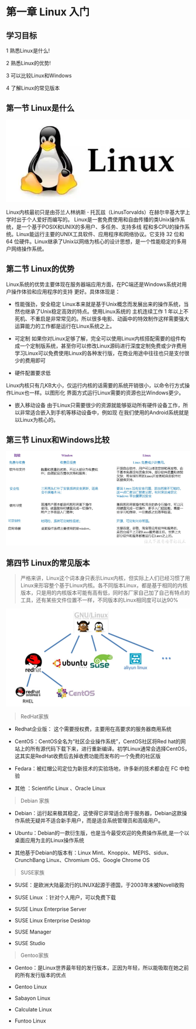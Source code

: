 # 第一章 Linux 入门

## 学习目标

1 熟悉Linux是什么!

2 熟悉Linux的优势!

3 可以比较Linux和Windows

4 了解Linux的常见版本

## 第一节 Linux是什么

![](image/Linux2_J-b9oqxOCM.png)

Linux内核最初只是由芬兰人林纳斯 **·** 托瓦兹（LinusTorvalds）在赫尔辛基大学上学时出于个人爱好而编写的。
Linux是一套免费使用和自由传播的类Unix操作系统，是一个基于POSIX和UNIX的多用户、多任务、支持多线
程和多CPU的操作系统。Linux能运行主要的UNIX工具软件、应用程序和网络协议。它支持 32 位和 64 位硬件。Linux继承了Unix以网络为核心的设计思想，是一个性能稳定的多用户网络操作系统。

## 第二节 Linux的优势

Linux系统的优势主要体现在服务器端应用方面，在PC端还是Windows系统对用户操作体验和应用程序的支持
更好。具体体现是：

* 性能强劲，安全稳定
  Linux本来就是基于Unix概念而发展出来的操作系统，当然也继承了Unix稳定高效的特点。使用Linux系统的
  主机连续工作 1 年以上不死机、不重启是非常常见的。所以很多电影、动画中的特效制作这样需要强大运算能力的工作都是运行在Linux系统之上。
* 可定制
  如果你对Linux足够了解，完全可以使用Linux内核搭配需要的组件构成一个定制版系统，甚至你可以修改Linux源码进行深度定制免费或少许费用学习Linux可以免费使用Linux的各种发行版，在商业用途中往往也只是支付很少的费用即可

* 硬件配置要求低

Linux内核只有几KB大小，仅运行内核的话需要的系统开销很小，以命令行方式操作Linux也一样。以图形化
界面方式运行Linux需要的资源也比Windows更少。

* 嵌入移动设备
  由于Linux只需要很少的资源就能够驱动所有硬件设备工作，所以非常适合嵌入到手机等移动设备中，例如现
  在我们使用的Android系统就是以Linux为核心的。

## 第三节 Linux和Windows比较

![image-20230703202245876](image\image-20230703202245876.png)

## 第四节 Linux的常见版本

> 严格来讲，Linux这个词本身只表示Linux内核，但实际上人们已经习惯了用Linux来形容整个基于Linux内核。各不同版本Linux，都是基于相同的内核版本，只是用的内核版本可能有高有低，同时各厂家自己加了自己有特点的工具，还有某些文件位置不一样，不同版本的Linux相同度可以达90%

![](image/gunLinux_WoP18w7bfa.png)

> RedHat家族

*   Redhat企业版：  这个需要授权费，主要用在高要求的服务器商用系统

*   CentOS：CentOS全名为“社区企业操作系统”，CentOS社区将Red hat的网站上的所有源代码下载下来，进行重新编译。初学Linux通常会选择CentOS，这其实是RedHat收费后去掉收费功能而发布的一个免费的社区版

*   Fedara：被红帽公司定位为新技术的实验场地，许多新的技术都会在 FC 中检验

*   其他 ：Scientific Linux  、Oracle Linux

> Debian 家族

*   Debian：运行起来极其稳定，这使得它非常适合用于服务器，Debian这款操作系统无疑并不适合新手用户，而是适合系统管理员和高级用户。

*   Ubuntu：Debian的一款衍生版，也是当今最受欢迎的免费操作系统,是一个以桌面应用为主的Linux操作系统

*   其他基于Debian的版本有：Linux Mint、Knoppix、MEPIS、sidux、CrunchBang Linux、Chromium OS、Google Chrome OS

> SUSE家族

*   SUSE：是欧洲大陆最流行的LINUX起源于德国，于2003年末被Novell收购

*   SUSE Linux ：针对个人用户，可以免费下载

*   SUSE Linux Enterprise Server&#x20;

*   SUSE Linux Enterprise Desktop

*   SUSE Manager

*   SUSE Studio

> Gentoo家族

*   Gentoo：是Linux世界最年轻的发行版本，正因为年轻，所以能吸取在她之前的所有发行版本的优点

*   Gentoo Linux

*   Sabayon Linux

*   Calculate Linux

*   Funtoo Linux
